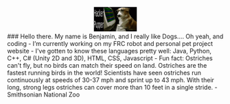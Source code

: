 <div id="header" align="center">
  <img src="hacker-puppy.gif" width="100"/>
</div>
### Hello there. My name is Benjamin, and I really like Dogs.... Oh yeah, and coding
- I’m currently working on my FRC robot and personal pet project website
- I've gotten to know these languages pretty well: Java, Python, C++, C# (Unity 2D and 3D), HTML, CSS, Javascript
- Fun fact: Ostriches can't fly, but no birds can match their speed on land. Ostriches are the fastest running birds in the world! Scientists have seen ostriches run continuously at speeds of 30-37 mph and sprint up to 43 mph. With their long, strong legs ostriches can cover more than 10 feet in a single stride. - Smithsonian National Zoo
<!--
**bossmaster217/bossmaster217** is a ✨ _special_ ✨ repository because its `README.md` (this file) appears on your GitHub profile.

Here are some ideas to get you started:

- 🔭 I’m currently working on ...
- 🌱 I’m currently learning ...
- 👯 I’m looking to collaborate on ...
- 🤔 I’m looking for help with ...
- 💬 Ask me about ...
- 📫 How to reach me: ...
- 😄 Pronouns: ...
- ⚡ Fun fact: ...
-->
